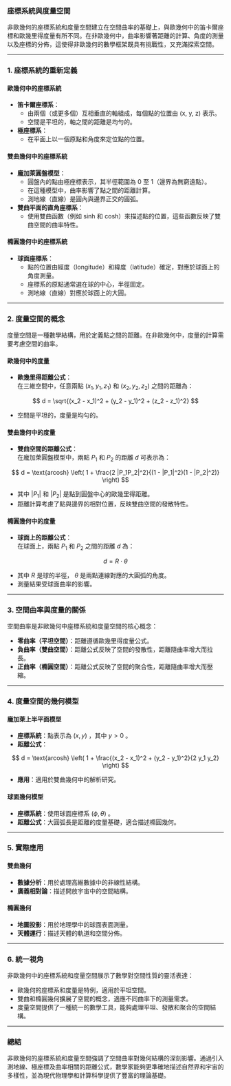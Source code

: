 ### **座標系統與度量空間**

非歐幾何的座標系統和度量空間建立在空間曲率的基礎上，與歐幾何中的笛卡爾座標和歐幾里得度量有所不同。在非歐幾何中，曲率影響著距離的計算、角度的測量以及座標的分佈，這使得非歐幾何的數學框架既具有挑戰性，又充滿探索空間。

---

### **1. 座標系統的重新定義**

#### **歐幾何中的座標系統**
- **笛卡爾座標系**：  
  - 由兩個（或更多個）互相垂直的軸組成，每個點的位置由 (x, y, z) 表示。  
  - 空間是平坦的，軸之間的距離是均勻的。  
- **極座標系**：  
  - 在平面上以一個原點和角度來定位點的位置。

#### **雙曲幾何中的座標系統**
- **龐加萊圓盤模型**：  
  - 圓盤內的點由極座標表示，其半徑範圍為 0 至 1（邊界為無窮遠點）。  
  - 在這種模型中，曲率影響了點之間的距離計算。  
  - 測地線（直線）是圓內與邊界正交的圓弧。
- **雙曲平面的直角座標系**：  
  - 使用雙曲函數（例如 sinh 和 cosh）來描述點的位置，這些函數反映了雙曲空間的曲率特性。  

#### **橢圓幾何中的座標系統**
- **球面座標系**：  
  - 點的位置由經度（longitude）和緯度（latitude）確定，對應於球面上的角度測量。  
  - 座標系的原點通常選在球的中心，半徑固定。  
  - 測地線（直線）對應於球面上的大圓。

---

### **2. 度量空間的概念**

度量空間是一種數學結構，用於定義點之間的距離。在非歐幾何中，度量的計算需要考慮空間的曲率。

#### **歐幾何中的度量**
- **歐幾里得距離公式**：  
  在三維空間中，任意兩點  $(x_1, y_1, z_1)$  和  $(x_2, y_2, z_2)$  之間的距離為：  

```math
  d = \sqrt{(x_2 - x_1)^2 + (y_2 - y_1)^2 + (z_2 - z_1)^2}

```
- 空間是平坦的，度量是均勻的。

#### **雙曲幾何中的度量**
- **雙曲空間的距離公式**：  
  在龐加萊圓盤模型中，兩點  $P_1$  和  $P_2$  的距離  $d$  可表示為：  

```math
  d = \text{arcosh} \left( 1 + \frac{2 |P_1P_2|^2}{(1 - |P_1|^2)(1 - |P_2|^2)} \right)

```
  - 其中  $|P_1|$  和  $|P_2|$  是點到圓盤中心的歐幾里得距離。
  - 距離計算考慮了點與邊界的相對位置，反映雙曲空間的發散特性。

#### **橢圓幾何中的度量**
- **球面上的距離公式**：  
  在球面上，兩點  $P_1$  和  $P_2$  之間的距離  $d$  為：  

```math
  d = R \cdot \theta

```
  - 其中  $R$  是球的半徑， $\theta$  是兩點連線對應的大圓弧的角度。
  - 測量結果受球面曲率的影響。

---

### **3. 空間曲率與度量的關係**

空間曲率是非歐幾何中座標系統和度量空間的核心概念：
- **零曲率（平坦空間）**：距離遵循歐幾里得度量公式。
- **負曲率（雙曲空間）**：距離公式反映了空間的發散性，距離隨曲率增大而拉長。
- **正曲率（橢圓空間）**：距離公式反映了空間的聚合性，距離隨曲率增大而壓縮。

---

### **4. 度量空間的幾何模型**

#### **龐加萊上半平面模型**
- **座標系統**：點表示為  $(x, y)$ ，其中  $y > 0$ 。  
- **距離公式**：  

```math
  d = \text{arcosh} \left( 1 + \frac{(x_2 - x_1)^2 + (y_2 - y_1)^2}{2 y_1 y_2} \right)

```
- **應用**：適用於雙曲幾何中的解析研究。

#### **球面幾何模型**
- **座標系統**：使用球面座標系  $(\phi, \theta)$ 。  
- **距離公式**：大圓弧長是距離的度量基礎，適合描述橢圓幾何。

---

### **5. 實際應用**

#### **雙曲幾何**
- **數據分析**：用於處理高維數據中的非線性結構。  
- **廣義相對論**：描述開放宇宙中的空間結構。

#### **橢圓幾何**
- **地圖投影**：用於地理學中的球面表面測量。  
- **天體運行**：描述天體的軌道和空間分佈。

---

### **6. 統一視角**

非歐幾何中的座標系統和度量空間展示了數學對空間性質的靈活表達：
- 歐幾何的座標系和度量是特例，適用於平坦空間。
- 雙曲和橢圓幾何擴展了空間的概念，適應不同曲率下的測量需求。
- 度量空間提供了一種統一的數學工具，能夠處理平坦、發散和聚合的空間結構。

---

### **總結**
非歐幾何的座標系統和度量空間強調了空間曲率對幾何結構的深刻影響。通過引入測地線、極座標及曲率相關的距離公式，數學家能夠更準確地描述自然界和宇宙的多樣性，並為現代物理學和計算科學提供了豐富的理論基礎。